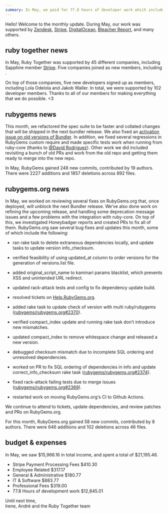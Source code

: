 ```yaml
---
summary: In May, we paid for 77.8 hours of developer work which included several updates, fixes and changes in preparation for the next Bundler release.
---
```


Hello! Welcome to the monthly update. During May, our work was supported by [Zendesk](https://www.zendesk.com), [Stripe](https://stripe.com), [DigitalOcean](https://www.digitalocean.com), [Bleacher Report](http://www.bleacherreport.com), and many others.


## ruby together news

In May, Ruby Together was supported by 45 different companies, including Sapphire member [Stripe](https://stripe.com). Five companies joined as new members, including .

On top of those companies, five new developers signed up as members, including Lola Odelola and Jakob Waller. In total, we were supported by 102 developer members. Thanks to all of our members for making everything that we do possible. &lt;3


## rubygems news

This month, we refactored the spec suite to be faster and collated changes that will be shipped in the next bundler release. We also fixed an [activation issue on old versions of Bundler](https://github.com/rubygems/rubygems/pull/3626). In addition, we fixed several regressions in RubyGems custom require and made specific tests work when running from ruby-core (thanks to [@David Rodriguez](https://github.com/deivid-rodriguez)). Other work we did included revisiting a bunch of old PRs and work from the old repo and getting them ready to merge into the new repo.

In May, RubyGems gained 248 new commits, contributed by 19 authors. There were 2227 additions and 1857 deletions across 892 files.


## rubygems.org news

In May, we worked on reviewing several fixes on RubyGems.org that, once deployed, will unblock the next Bundler release. We’ve also done work on refining the upcoming release, and handling some deprecation message issues and a few problems with the integration with ruby-core. On top of this, we investigated Honeybadger reports and created PRs to fix all of them. RubyGems.org saw several bug fixes and updates this month, some of which include the following:

* ran rake task to delete extraneous dependencies locally, and update tasks to update version info_checksum.

* verified feasibility of using updated_at column to order versions for the generation of versions.list file.

* added original_script_name to kaminari params blacklist, which prevents XSS and unintended URL redirect.

* updated rack-attack tests and config to fix dependency update build.

* resolved tickets on [Help.RubyGems.org](https://help.rubygems.org/).

* added rake task to update check of version with multi ruby/rubygems ([rubygems/rubygems.org#2370](https://github.com/rubygems/rubygems.org/issues/2370)).

* verified compact_index update and running rake task don’t introduce new mismatches.

* updated compact_index to remove whitespace change and released a new version.

* debugged checksum mismatch due to incomplete SQL ordering and unresolved dependencies.

* worked on PR to fix SQL ordering of dependencies in info and update correct_info_checksum rake task ([rubygems/rubygems.org#2374](https://github.com/rubygems/rubygems.org/issues/2374)).

* fixed rack-attack failing tests due to merge issues ([rubygems/rubygems.org#2369](https://github.com/rubygems/rubygems.org/issues/2369)).

* restarted work on moving RubyGems.org‘s CI to Github Actions.

We continue to attend to tickets, update dependencies, and review patches and PRs on RubyGems.org.

For this month, RubyGems.org gained 58 new commits, contributed by 8 authors. There were 646 additions and 102 deletions across 46 files.


## budget &amp; expenses

In May, we saw $15,966.16 in total income, and spent a total of $21,195.46.

* Stripe Payment Processing Fees $410.30   
* Employee Related $317.17  
* General & Administrative $180.77  
* IT & Software $883.77   
* Professional Fees	$319.00  
* 77.8 Hours of development work $12,845.01  

Until next time,<br>
Irene, André and the Ruby Together team